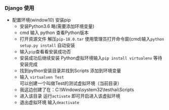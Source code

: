 ### Django  使用
 - 配置环境(window10) 安装pip 
   - 安装Python3.6 略(需要添加环境变量)
   - cmd 输入 python 查看Python版本
   - 打开资源文件 解压`pip-18.0.tar`  使用管理员打开命令窗(cmd)输入`python setup.py install` 自动安装
   - 输入`pip`查看看安装成功否
   - 安装成功后继续安装 Python虚拟环境输入`pip install virtualenv` 等待安装完成
   - 找到python安装目录并找到Scripts 添加到环境变量
   - 输入 `virtualven Test`可以创建一个叫做Test的测试虚拟环境（当前目录）
   - 我这边创建了在：C:\Windows\system32\testhai\Scripts
   - 进入该目录 运行`activate` 即可开启进入该虚拟环境
   - 退出虚拟环境 输入`deactivate`